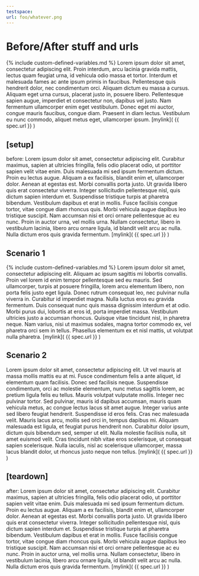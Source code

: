```yaml
---
testspace:
url: foo/whatever.png
---
```


# Before/After stuff and urls

{% include custom-defined-variables.md %}
Lorem ipsum dolor sit amet, consectetur adipiscing elit. Proin interdum, arcu lacinia gravida mattis, lectus quam feugiat urna, id vehicula odio massa et tortor. Interdum et malesuada fames ac ante ipsum primis in faucibus. Pellentesque quis hendrerit dolor, nec condimentum orci. Aliquam dictum eu massa a cursus. Aliquam eget urna cursus, placerat justo in, posuere libero. Pellentesque sapien augue, imperdiet et consectetur non, dapibus vel justo. Nam fermentum ullamcorper enim eget vestibulum. Donec eget mi auctor, congue mauris faucibus, congue diam. Praesent in diam lectus. Vestibulum eu nunc commodo, aliquet metus eget, ullamcorper ipsum. 
[mylink]( {{ spec.url }} )

## [setup]

before:
Lorem ipsum dolor sit amet, consectetur adipiscing elit. Curabitur maximus, sapien at ultricies fringilla, felis odio placerat odio, ut porttitor sapien velit vitae enim. Duis malesuada mi sed ipsum fermentum dictum. Proin eu lectus augue. Aliquam a ex facilisis, blandit enim et, ullamcorper dolor. Aenean at egestas est. Morbi convallis porta justo. Ut gravida libero quis erat consectetur viverra. Integer sollicitudin pellentesque nisl, quis dictum sapien interdum et. Suspendisse tristique turpis at pharetra bibendum. Vestibulum dapibus et erat in mollis. Fusce facilisis congue tortor, vitae congue diam rhoncus quis. Morbi vehicula augue dapibus leo tristique suscipit. Nam accumsan nisi et orci ornare pellentesque ac eu nunc. Proin in auctor urna, vel mollis urna. Nullam consectetur, libero in vestibulum lacinia, libero arcu ornare ligula, id blandit velit arcu ac nulla. Nulla dictum eros quis gravida fermentum. 
[mylink]( {{ spec.url }} )


## Scenario 1

{% include custom-defined-variables.md %}
Lorem ipsum dolor sit amet, consectetur adipiscing elit. Aliquam ac ipsum sagittis mi lobortis convallis. Proin vel lorem id enim tempor pellentesque sed eu mauris. Sed ullamcorper, turpis at posuere fringilla, lorem arcu elementum libero, non porta felis justo eget ligula. Donec rutrum consequat leo, nec pulvinar nulla viverra in. Curabitur id imperdiet magna. Nulla luctus eros eu gravida fermentum. Duis consequat nunc quis massa dignissim interdum et at odio. Morbi purus dui, lobortis at eros id, porta imperdiet massa. Vestibulum ultricies justo a accumsan rhoncus. Quisque vitae tincidunt nisl, in pharetra neque. Nam varius, nisi ut maximus sodales, magna tortor commodo ex, vel pharetra orci sem in tellus. Phasellus elementum ex et nisl mattis, ut volutpat nulla pharetra. 
[mylink]( {{ spec.url }} )


## Scenario 2

Lorem ipsum dolor sit amet, consectetur adipiscing elit. Ut vel mauris at massa mollis mattis eu at mi. Fusce condimentum felis a ante aliquet, id elementum quam facilisis. Donec sed facilisis neque. Suspendisse condimentum, orci ac molestie elementum, nunc metus sagittis lorem, ac pretium ligula felis eu tellus. Mauris volutpat vulputate mollis. Integer nec pulvinar tortor. Sed pulvinar, mauris id dapibus accumsan, mauris quam vehicula metus, ac congue lectus lacus sit amet augue. Integer varius ante sed libero feugiat hendrerit. Suspendisse id eros felis. Cras nec malesuada velit. Mauris lacus arcu, mollis sed orci in, tempus dapibus mi. Aliquam malesuada est ligula, et feugiat purus hendrerit non. Curabitur dolor ipsum, dictum quis bibendum sed, semper ut elit. Nulla molestie facilisis nulla, sit amet euismod velit. Cras tincidunt nibh vitae eros scelerisque, ut consequat sapien scelerisque. Nulla iaculis, nisl ac scelerisque ullamcorper, massa lacus blandit dolor, ut rhoncus justo neque non tellus. 
[mylink]( {{ spec.url }} )


## [teardown]

after:
Lorem ipsum dolor sit amet, consectetur adipiscing elit. Curabitur maximus, sapien at ultricies fringilla, felis odio placerat odio, ut porttitor sapien velit vitae enim. Duis malesuada mi sed ipsum fermentum dictum. Proin eu lectus augue. Aliquam a ex facilisis, blandit enim et, ullamcorper dolor. Aenean at egestas est. Morbi convallis porta justo. Ut gravida libero quis erat consectetur viverra. Integer sollicitudin pellentesque nisl, quis dictum sapien interdum et. Suspendisse tristique turpis at pharetra bibendum. Vestibulum dapibus et erat in mollis. Fusce facilisis congue tortor, vitae congue diam rhoncus quis. Morbi vehicula augue dapibus leo tristique suscipit. Nam accumsan nisi et orci ornare pellentesque ac eu nunc. Proin in auctor urna, vel mollis urna. Nullam consectetur, libero in vestibulum lacinia, libero arcu ornare ligula, id blandit velit arcu ac nulla. Nulla dictum eros quis gravida fermentum. 
[mylink]( {{ spec.url }} )
